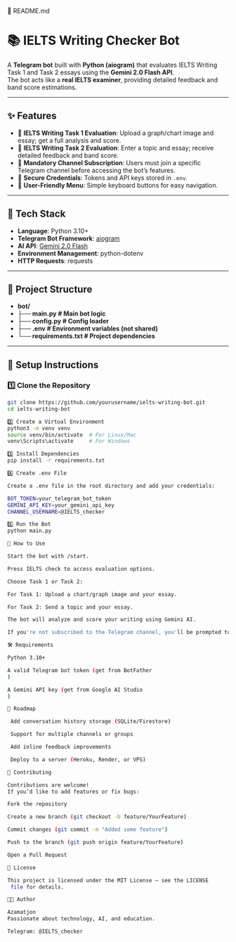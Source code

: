 📄 README.md
# 📚 IELTS Writing Checker Bot  

A **Telegram bot** built with **Python (aiogram)** that evaluates IELTS Writing Task 1 and Task 2 essays using the **Gemini 2.0 Flash API**.  
The bot acts like a **real IELTS examiner**, providing detailed feedback and band score estimations.  

---

## ✨ Features
- 📝 **IELTS Writing Task 1 Evaluation**: Upload a graph/chart image and essay; get a full analysis and score.  
- 📝 **IELTS Writing Task 2 Evaluation**: Enter a topic and essay; receive detailed feedback and band score.  
- 🔐 **Mandatory Channel Subscription**: Users must join a specific Telegram channel before accessing the bot’s features.  
- 🔑 **Secure Credentials**: Tokens and API keys stored in `.env`.  
- 📱 **User-Friendly Menu**: Simple keyboard buttons for easy navigation.

---

## 🚀 Tech Stack
- **Language**: Python 3.10+  
- **Telegram Bot Framework**: [aiogram](https://docs.aiogram.dev/)  
- **AI API**: [Gemini 2.0 Flash](https://ai.google.dev/gemini-api)  
- **Environment Management**: python-dotenv  
- **HTTP Requests**: requests  

---

## 📂 Project Structure


- **bot/**
- **├── main.py # Main bot logic**
- **├── config.py # Config loader**
- **├── .env # Environment variables (not shared)**
- **└── requirements.txt # Project dependencies**


---

## 🔑 Setup Instructions

### 1️⃣ Clone the Repository
```bash
git clone https://github.com/yourusername/ielts-writing-bot.git
cd ielts-writing-bot

2️⃣ Create a Virtual Environment
python3 -m venv venv
source venv/bin/activate  # For Linux/Mac
venv\Scripts\activate     # For Windows

3️⃣ Install Dependencies
pip install -r requirements.txt

4️⃣ Create .env File

Create a .env file in the root directory and add your credentials:

BOT_TOKEN=your_telegram_bot_token
GEMINI_API_KEY=your_gemini_api_key
CHANNEL_USERNAME=@IELTS_checker

5️⃣ Run the Bot
python main.py

🤖 How to Use

Start the bot with /start.

Press IELTS check to access evaluation options.

Choose Task 1 or Task 2:

For Task 1: Upload a chart/graph image and your essay.

For Task 2: Send a topic and your essay.

The bot will analyze and score your writing using Gemini AI.

If you're not subscribed to the Telegram channel, you'll be prompted to join.

🛠️ Requirements

Python 3.10+

A valid Telegram bot token (get from BotFather
)

A Gemini API key (get from Google AI Studio
)

📌 Roadmap

 Add conversation history storage (SQLite/Firestore)

 Support for multiple channels or groups

 Add inline feedback improvements

 Deploy to a server (Heroku, Render, or VPS)

🤝 Contributing

Contributions are welcome!
If you’d like to add features or fix bugs:

Fork the repository

Create a new branch (git checkout -b feature/YourFeature)

Commit changes (git commit -m "Added some feature")

Push to the branch (git push origin feature/YourFeature)

Open a Pull Request

📜 License

This project is licensed under the MIT License – see the LICENSE
 file for details.

👨‍💻 Author

Azamatjon
Passionate about technology, AI, and education.

Telegram: @IELTS_checker
